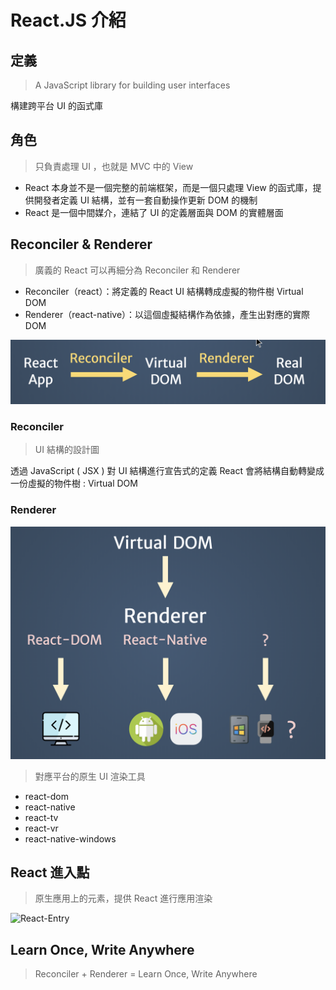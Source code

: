 # React.JS 介紹

## 定義

> A JavaScript library for building user interfaces

構建跨平台 UI 的函式庫

## 角色

> 只負責處理 UI ，也就是 MVC 中的 View

- React 本身並不是一個完整的前端框架，而是一個只處理 View 的函式庫，提供開發者定義 UI 結構，並有一套自動操作更新 DOM 的機制
- React 是一個中間媒介，連結了 UI 的定義層面與 DOM 的實體層面

## Reconciler & Renderer

> 廣義的 React 可以再細分為 Reconciler 和 Renderer

- Reconciler（react）：將定義的 React UI 結構轉成虛擬的物件樹 Virtual DOM
- Renderer（react-native）：以這個虛擬結構作為依據，產生出對應的實際 DOM

![React-Work-Flow](assets/React-Work-Flow.png)

### Reconciler

> UI 結構的設計圖

透過 JavaScript ( JSX ) 對 UI 結構進行宣告式的定義
React 會將結構自動轉變成一份虛擬的物件樹 : Virtual DOM

### Renderer

![Render](assets/Renderer.png)

> 對應平台的原生 UI 渲染工具

- react-dom
- react-native
- react-tv
- react-vr
- react-native-windows

## React 進入點

> 原生應用上的元素，提供 React 進行應用渲染

![React-Entry](https://s3.amazonaws.com/media-p.slid.es/uploads/40413/images/4595067/comp_tree_v2a_200.png)

## Learn Once, Write Anywhere

> Reconciler + Renderer = Learn Once, Write Anywhere
